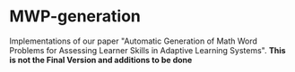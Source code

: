 # MWP-generation
Implementations of our paper "Automatic Generation of Math Word Problems for Assessing Learner Skills in Adaptive Learning Systems".
**This is not the Final Version and additions to be done**
